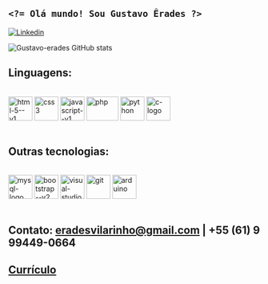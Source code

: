 ##  `<?= Olá mundo! Sou Gustavo Êrades ?>`
[![Linkedin](https://img.shields.io/badge/LinkedIn-0077B5?style=for-the-badge&logo=linkedin&logoColor=white)](https://www.linkedin.com/in/gustavo-%C3%AArades-vilarinho-silva-22a357231/)

![Gustavo-erades GitHub stats](https://github-readme-stats.vercel.app/api?username=gustavo-erades&show_icons=true&theme=tokyonight)

## Linguagens:
<div display:inline_block><br/>
    <img width="48" height="48" src="https://img.icons8.com/color/48/html-5--v1.png" alt="html-5--v1"/>
    <img width="48" height="48" src="https://img.icons8.com/color/48/css3.png" alt="css3"/>
    <img width="48" height="48" src="https://img.icons8.com/color/48/javascript--v1.png" alt="javascript--v1"/>
    <img width="64" height="48" src="https://github.com/Gustavo-erades/gustavo-erades/assets/108373134/a8f4c0b8-9d22-4638-8f59-2b7b167e973b" alt="php"/>
    <img width="48" height="48" src="https://img.icons8.com/fluency/48/python.png" alt="python"/>
    <img width="48" height="48" src="https://github.com/Gustavo-erades/gustavo-erades/assets/108373134/8d27c99a-4fd8-46ed-8398-1ab6d270e945" alt="c-logo"/>
</div><br/>

## Outras tecnologias:
<div display:inline_block><br/>
    <img width="48" height="48" src="https://img.icons8.com/color/48/mysql-logo.png" alt="mysql-logo"/>
    <img width="48" height="48" src="https://img.icons8.com/color/48/bootstrap--v2.png" alt="bootstrap--v2"/>
    <img width="48" height="48" src="https://img.icons8.com/fluency/48/visual-studio-code-2019.png" alt="visual-studio-code-2019"/>
    <img width="48" height="48" src="https://img.icons8.com/color/48/git.png" alt="git"/>
    <img width="48" height="48" src="https://img.icons8.com/fluency/48/arduino.png" alt="arduino"/>
</div><br/>

## Contato: eradesvilarinho@gmail.com | +55 (61) 9 99449-0664
## <a href="https://drive.google.com/file/d/1ir7UqDs69gwS_WKyjvzVjm-35JxLfO7D/view?usp=sharing" target="_blank">Currículo</a>

